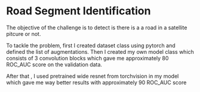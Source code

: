 # Road Segment Identification
The objective of the challenge is to detect is there is a a road in a satellite pitcure or not.

To tackle the problem, first I created dataset class using pytorch and defined the list of augmentations. Then I created my own model class which consists of 3 convolution blocks which gave me approximately 80 ROC_AUC score on the validation data. 

After that , I used pretrained wide resnet from torchvision in my model which gave me way better results with approximately 90 ROC_AUC score
